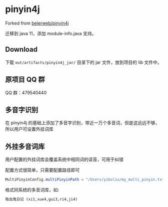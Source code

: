 # pinyin4j

Forked from [belerweb/pinyin4j](https://github.com/belerweb/pinyin4j)

迁移到 java 11，添加 module-info.java 支持。

## Download

下载 `out/artifacts/pinyin4j_jar/` 目录下的 jar 文件，放到项目的 lib 文件中。

## 原项目 QQ 群

QQ 群：479540440

## 多音字识别

在 pinyin4j 的基础上添加了多音字识别，带近一万个多音词，但是这远远不够，所以用户可设置外挂词库

## 外挂多音词库

用户配置的外挂词库会覆盖系统中相同词的读音，可用于纠错

配置方式很简单，只需要配置路径即可

```java
MultiPinyinConfig.multiPinyinPath = "/Users/yiboliu/my_multi_pinyin.txt";
```

格式同系统的多音词库，如:

```txt
吸血鬼日记 (xi1,xue4,gui3,ri4,ji4)
```
